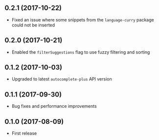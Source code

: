 ## 0.2.1 (2017-10-22)

* Fixed an issue where some snippets from the `language-curry` package could not be inserted

## 0.2.0 (2017-10-21)

* Enabled the `filterSuggestions` flag to use fuzzy filtering and sorting

## 0.1.2 (2017-10-03)

* Upgraded to latest `autocomplete-plus` API version

## 0.1.1 (2017-09-30)

* Bug fixes and performance improvements

## 0.1.0 (2017-08-09)

* First release
